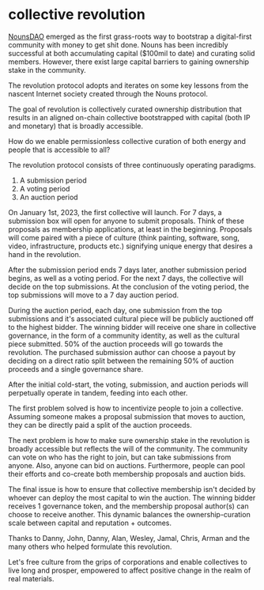 # collective revolution

[NounsDAO](https://nouns.wtf/) emerged as the first grass-roots way to bootstrap a digital-first community with money to get shit done.  Nouns has been incredibly successful at both accumulating capital ($100mil to date) and curating solid members. However, there exist large capital barriers to gaining ownership stake in the community. 

The revolution protocol adopts and iterates on some key lessons from the nascent Internet society created through the Nouns protocol. 

The goal of revolution is collectively curated ownership distribution that results in an aligned on-chain collective bootstrapped with capital (both IP and monetary) that is broadly accessible.

How do we enable permissionless collective curation of both energy and people that is accessible to all?

The revolution protocol consists of three continuously operating paradigms. 
1. A submission period
2. A voting period
3. An auction period

On January 1st, 2023, the first collective will launch. For 7 days, a submission box will open for anyone to submit proposals. Think of these proposals as membership applications, at least in the beginning. Proposals will come paired with a piece of culture (think painting, software, song, video, infrastructure, products etc.) signifying unique energy that desires a hand in the revolution.

After the submission period ends 7 days later, another submission period begins, as well as a voting period. For the next 7 days, the collective will decide on the top submissions. At the conclusion of the voting period, the top submissions will move to a 7 day auction period.

During the auction period, each day, one submission from the top submissions and it's associated cultural piece will be publicly auctioned off to the highest bidder. The winning bidder will receive one share in collective governance, in the form of a community identity, as well as the cultural piece submitted. 50% of the auction proceeds will go towards the revolution. The purchased submission author can choose a payout by deciding on a direct ratio split between the remaining 50% of auction proceeds and a single governance share. 

After the initial cold-start, the voting, submission, and auction periods will perpetually operate in tandem, feeding into each other. 

The first problem solved is how to incentivize people to join a collective. Assuming someone makes a proposal submission that moves to auction, they can be directly paid a split of the auction proceeds. 

The next problem is how to make sure ownership stake in the revolution is broadly accessible but reflects the will of the community. The community can vote on who has the right to join, but can take submissions from anyone. Also, anyone can bid on auctions. Furthermore, people can pool their efforts and co-create both membership proposals and auction bids.

The final issue is how to ensure that collective membership isn't decided by whoever can deploy the most capital to win the auction. The winning bidder receives 1 governance token, and the membership proposal author(s) can choose to receive another. This dynamic balances the ownership-curation scale between capital and reputation + outcomes. 

Thanks to Danny, John, Danny, Alan, Wesley, Jamal, Chris, Arman and the many others who helped formulate this revolution.

Let's free culture from the grips of corporations and enable collectives to live long and prosper, empowered to affect positive change in the realm of real materials. 

